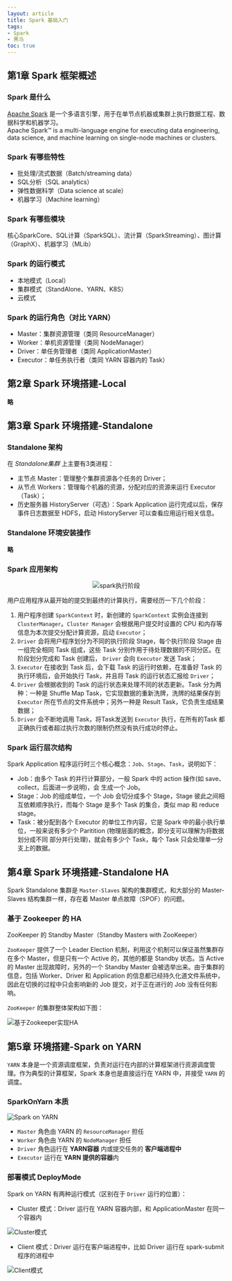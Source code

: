 ```yaml
---
layout: article
title: Spark 基础入门
tags: 
- Spark
- 黑马
toc: true
---
```


## 第1章 Spark 框架概述

### Spark 是什么

[Apache Spark](https://spark.apache.org) 是一个多语言引擎，用于在单节点机器或集群上执行数据工程、数据科学和机器学习。\
Apache Spark™ is a multi-language engine for executing data engineering, data science, and machine learning on single-node machines or clusters.

### Spark 有哪些特性

- 批处理/流式数据（Batch/streaming data）
- SQL分析（SQL analytics）
- 弹性数据科学（Data science at scale）
- 机器学习（Machine learning）

### Spark 有哪些模块

核心SparkCore、SQL计算（SparkSQL）、流计算（SparkStreaming）、图计算（GraphX）、机器学习（MLib）

### Spark 的运行模式

- 本地模式（Local）
- 集群模式（StandAlone、YARN、K8S）
- 云模式

### Spark 的运行角色（对比 YARN）

- Master：集群资源管理（类同 ResourceManager）
- Worker：单机资源管理（类同 NodeManager）
- Driver：单任务管理者（类同 ApplicationMaster）
- Executor：单任务执行者（类同 YARN 容器内的 Task）

## 第2章 Spark 环境搭建-Local

**略**

## 第3章 Spark 环境搭建-Standalone

### Standalone 架构

在 *Standalone集群* 上主要有3类进程：
- 主节点 Master：管理整个集群资源各个任务的 Driver；
- 从节点 Workers：管理每个机器的资源，分配对应的资源来运行 Executor（Task）；
- 历史服务器 HistoryServer（可选）：Spark Application 运行完成以后，保存事件日志数据至 HDFS，启动 HistoryServer 可以查看应用运行相关信息。

### Standalone 环境安装操作

**略**

### Spark 应用架构

<div align=center>
	<img src="https://raw.githubusercontent.com/cocotwp/cocotwp.github.io/master/assets/images/part1/Spark执行阶段.png" alt="spark执行阶段"/>
</div>

<!-- ![spark执行阶段](https://raw.githubusercontent.com/cocotwp/cocotwp.github.io/master/assets/images/part1/Spark执行阶段.png) -->

用户应用程序从最开始的提交到最终的计算执行，需要经历一下几个阶段：
1. 用户程序创建 `SparkContext` 时，新创建的 `SparkContext` 实例会连接到 `ClusterManager`。`Cluster Manager` 会根据用户提交时设置的 CPU 和内存等信息为本次提交分配计算资源，启动 `Executor`；
2. `Driver` 会将用户程序划分为不同的执行阶段 Stage，每个执行阶段 Stage 由一组完全相同 Task 组成，这些 Task 分别作用于待处理数据的不同分区。在阶段划分完成和 Task 创建后， `Driver` 会向 `Executor` 发送 Task；
3. `Executor` 在接收到 Task 后，会下载 Task 的运行时依赖，在准备好 Task 的执行环境后，会开始执行 Task，并且将 Task 的运行状态汇报给 `Driver`；
4. `Driver` 会根据收到的 Task 的运行状态来处理不同的状态更新。Task 分为两种：一种是 Shuffle Map Task，它实现数据的重新洗牌，洗牌的结果保存到 `Executor` 所在节点的文件系统中；另外一种是 Result Task，它负责生成结果数据；
5. `Driver` 会不断地调用 Task，将Task发送到 `Executor` 执行，在所有的Task 都正确执行或者超过执行次数的限制仍然没有执行成功时停止。

### Spark 运行层次结构

Spark Application 程序运行时三个核心概念：`Job`、`Stage`、`Task`，说明如下：
- Job：由多个 Task 的并行计算部分，一般 Spark 中的 action 操作(如 save、collect，后面进一步说明)，会 生成一个 Job。
- Stage：Job 的组成单位，一个 Job 会切分成多个 Stage，Stage 彼此之间相互依赖顺序执行，而每个 Stage 是多个 Task 的集合，类似 map 和 reduce stage。
- Task：被分配到各个 Executor 的单位工作内容，它是 Spark 中的最小执行单位，一般来说有多少个 Paritition (物理层面的概念，即分支可以理解为将数据划分成不同 部分并行处理)，就会有多少个 Task，每个 Task 只会处理单一分支上的数据。

## 第4章 Spark 环境搭建-Standalone HA

Spark Standalone 集群是 `Master-Slaves` 架构的集群模式，和大部分的 Master-Slaves 结构集群一样，存在着 Master 单点故障（SPOF）的问题。

### 基于 Zookeeper 的 HA

ZooKeeper 的 Standby Master（Standby Masters with ZooKeeper）

`ZooKeeper` 提供了一个 Leader Election 机制，利用这个机制可以保证虽然集群存在多个 Master，但是只有一个 Active 的，其他的都是 Standby 状态。当 Active 的 Master 出现故障时，另外的一个 Standby Master 会被选举出来。由于集群的信息，包括 Worker、Driver 和 Application 的信息都已经持久化道文件系统中，因此在切换的过程中只会影响新的 Job 提交，对于正在进行的 Job 没有任何影响。

`ZooKeeper` 的集群整体架构如下图：

![基于Zookeeper实现HA](https://raw.githubusercontent.com/cocotwp/cocotwp.github.io/master/assets/images/part1/基于Zookeeper实现HA.png)

## 第5章 环境搭建-Spark on YARN

`YARN` 本身是一个资源调度框架，负责对运行在内部的计算框架进行资源调度管理。作为典型的计算框架，Spark 本身也是直接运行在 YARN 中，并接受 `YARN` 的调度。

### SparkOnYarn 本质

![Spark on YARN](https://raw.githubusercontent.com/cocotwp/cocotwp.github.io/master/assets/images/part1/Spark_on_YARN.png)

- `Master` 角色由 YARN 的 `ResourceManager` 担任
- `Worker` 角色由 YARN 的 `NodeManager` 担任
- `Driver` 角色运行在 **YARN容器** 内或提交任务的 **客户端进程中** 
- `Executor` 运行在 **YARN 提供的容器**内

### 部署模式 DeployMode

Spark on YARN 有两种运行模式（区别在于 `Driver` 运行的位置）：

- Cluster 模式：Driver 运行在 YARN 容器内部，和 ApplicationMaster 在同一个容器内

![Cluster模式](https://raw.githubusercontent.com/cocotwp/cocotwp.github.io/master/assets/images/part1/Cluster模式.png)

- Client 模式：Driver 运行在客户端进程中，比如 Driver 运行在 spark-submit 程序的进程中

![Client模式](https://raw.githubusercontent.com/cocotwp/cocotwp.github.io/master/assets/images/part1/Client模式.png)

